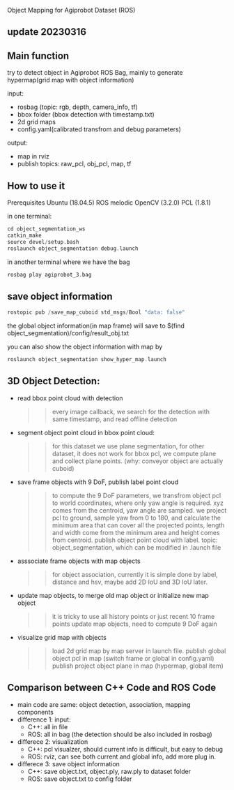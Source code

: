 Object Mapping for Agiprobot Dataset (ROS)

## update 20230316

## Main function
try to detect object in Agiprobot ROS Bag, mainly to generate hypermap(grid map with object information)

input:
- rosbag (topic: rgb, depth, camera_info, tf)
- bbox folder (bbox detection with timestamp.txt)
- 2d grid maps 
- config.yaml(calibrated transfrom and debug parameters)

output: 
- map in rviz
- publish topics: raw_pcl, obj_pcl, map, tf

## How to use it
Prerequisites
    Ubuntu (18.04.5)
    ROS melodic
    OpenCV (3.2.0)
    PCL (1.8.1)

in one terminal: 
```c++
cd object_segmentation_ws
catkin_make
source devel/setup.bash
roslaunch object_segmentation debug.launch
```
in another terminal where we have the bag
```c++
rosbag play agiprobot_3.bag
```
## save object information
```c++
rostopic pub /save_map_cuboid std_msgs/Bool "data: false" 
```
the global object information(in map frame) will save to 
$(find object_segmentation)/config/result_obj.txt

you can also show the object information with map by 
```c++
roslaunch object_segmentation show_hyper_map.launch 
```

## 3D Object Detection: 
* read bbox point cloud with detection
    >> every image callback, we search for the detection with same timestamp, and read offline detection
* segment object point cloud in bbox point cloud: 
    >> for this dataset we use plane segmentation, for other dataset, it does not work
    >> for bbox pcl, we compute plane and collect plane points. (why: conveyor object are actually cuboid)
* save frame objects with 9 DoF, publish label point cloud
    >> to compute the 9 DoF parameters, we transfrom object pcl to world coordinates, where only yaw angle is required.
    >> xyz comes from the centroid, yaw angle are sampled. we project pcl to ground, sample yaw from 0 to 180, and calculate the minimum area that can cover all the projected points, length and width come from the minimum area and height comes from centroid. 
    >> publish object point cloud with label. topic: object_segmentation, which can be modified in .launch file
* asssociate frame objects with map objects
    >> for object association, currently it is simple done by label, distance and hsv, maybe add 2D IoU and 3D IoU later.
* update map objects, to merge old map object or initialize new map object
    >> it is tricky to use all history points or just recent 10 frame points
    >> update map objects, need to compute 9 DoF again
* visualize grid map with objects
    >> load 2d grid map by map server in launch file.
    >> publish global object pcl in map (switch frame or global in config.yaml)
    >> publish project object plane in map (hypermap, global item) 
    

## Comparison between C++ Code and ROS Code
* main code are same: object detection, association, mapping components
* difference 1: input:
  - C++: all in file
  - ROS: all in bag (the detection should be also included in rosbag)
* differece 2: visualization
  - C++: pcl visualzer, should current info is difficult, but easy to debug
  - ROS: rviz, can see both current and global info, add more plug in.
* differece 3: save object information 
  - C++: save object.txt, object.ply, raw.ply to dataset folder
  - ROS: save object.txt to config folder
